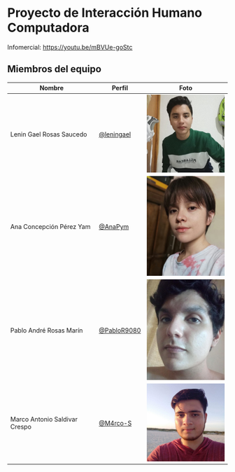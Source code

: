 # Proyecto de Interacción Humano Computadora
Infomercial: https://youtu.be/mBVUe-goStc  
## Miembros del equipo
| Nombre | Perfil | Foto |
| -- | -- | -- |
| Lenin Gael Rosas Saucedo | [@leningael](https://github.com/leningael)| <img src="/miembros-equipo/foto-lenin.jpg" width="200"> |
| Ana Concepción Pérez Yam | [@AnaPym](https://github.com/AnaPym)| <img src="/miembros-equipo/foto-ana.jpg" width="200"> |
| Pablo André Rosas Marín | [@PabloR9080](https://github.com/PabloR9080) | <img src="/miembros-equipo/foto-pablo.jpg" width="200"> |
| Marco Antonio Saldivar Crespo | [@M4rco-S](https://github.com/M4rco-S)| <img src="/miembros-equipo/foto-marco.jpg" width="200"> |
